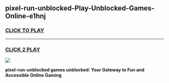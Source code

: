 
## pixel-run-unblocked-Play-Unblocked-Games-Online-e1hnj
<h3>
<a href="https://premium76.site?title=pixel-run-unblocked&ref=25A">CLICK TO PLAY</a></h3>
<hr>

<h3>
<a href="https://premium76.site?title=pixel-run-unblocked&ref=25A">CLICK 2 PLAY</a>
  
</h3>

<a href="https://premium76.site?title=pixel-run-unblocked&ref=25A"><img src="https://clearcache.store/games.png"></a>


**pixel-run-unblocked games unblocked: Your Gateway to Fun and Accessible Online Gaming**
